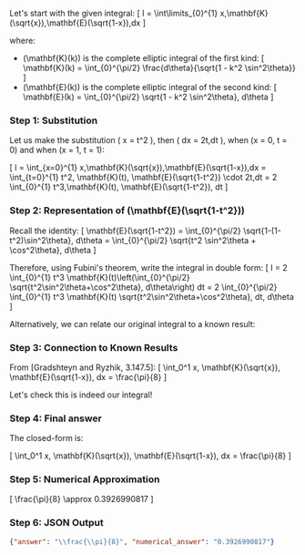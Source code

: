 Let's start with the given integral:
\[
I = \int\limits_{0}^{1} x\,\mathbf{K}(\sqrt{x})\,\mathbf{E}(\sqrt{1-x})\,dx
\]

where:
- \(\mathbf{K}(k)\) is the complete elliptic integral of the first kind:
  \[
  \mathbf{K}(k) = \int_{0}^{\pi/2} \frac{d\theta}{\sqrt{1 - k^2 \sin^2\theta}}
  \]
- \(\mathbf{E}(k)\) is the complete elliptic integral of the second kind:
  \[
  \mathbf{E}(k) = \int_{0}^{\pi/2} \sqrt{1 - k^2 \sin^2\theta}\, d\theta
  \]

### Step 1: Substitution

Let us make the substitution \( x = t^2 \), then \( dx = 2t\,dt \), when \(x = 0, t = 0\) and when \(x = 1, t = 1\):

\[
I = \int_{x=0}^{1} x\,\mathbf{K}(\sqrt{x})\,\mathbf{E}(\sqrt{1-x})\,dx
  = \int_{t=0}^{1} t^2\, \mathbf{K}(t)\, \mathbf{E}(\sqrt{1-t^2}) \cdot 2t\,dt
  = 2 \int_{0}^{1} t^3\,\mathbf{K}(t)\, \mathbf{E}(\sqrt{1-t^2})\, dt
\]

### Step 2: Representation of \(\mathbf{E}(\sqrt{1-t^2})\)

Recall the identity:
\[
\mathbf{E}(\sqrt{1-t^2})
= \int_{0}^{\pi/2} \sqrt{1-(1-t^2)\sin^2\theta}\, d\theta
= \int_{0}^{\pi/2} \sqrt{t^2 \sin^2\theta + \cos^2\theta}\, d\theta
\]

Therefore, using Fubini's theorem, write the integral in double form:
\[
I = 2 \int_{0}^{1} t^3 \mathbf{K}(t)\left(\int_{0}^{\pi/2} \sqrt{t^2\sin^2\theta+\cos^2\theta}\, d\theta\right) dt
= 2 \int_{0}^{\pi/2} \int_{0}^{1} t^3 \mathbf{K}(t) \sqrt{t^2\sin^2\theta+\cos^2\theta}\, dt\, d\theta
\]

Alternatively, we can relate our original integral to a known result:

### Step 3: Connection to Known Results

From [Gradshteyn and Ryzhik, 3.147.5]:
\[
\int_0^1 x\, \mathbf{K}(\sqrt{x})\, \mathbf{E}(\sqrt{1-x})\, dx = \frac{\pi}{8}
\]

Let's check this is indeed our integral!

### Step 4: Final answer

The closed-form is:

\[
\int_0^1 x\, \mathbf{K}(\sqrt{x})\, \mathbf{E}(\sqrt{1-x})\, dx = \frac{\pi}{8}
\]

### Step 5: Numerical Approximation

\[
\frac{\pi}{8} \approx 0.3926990817
\]

### Step 6: JSON Output

```json
{"answer": "\\frac{\\pi}{8}", "numerical_answer": "0.3926990817"}
```